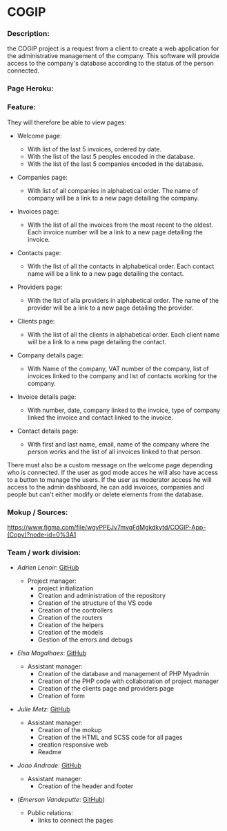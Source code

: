 # COGIP

### Description:

the COGIP project is a request from a client to create a web application for the administrative management of the company. This software will provide access to the company's database according to the status of the person connected. 

### Page Heroku:





### Feature:

They will therefore be able to view pages:

 * Welcome page: 
      * With list of the last 5 invoices, ordered by date.
      * With the list of the last 5 peoples encoded in the database.
      * With the list of the last 5 companies encoded in the database.
 * Companies page:
      * With list of all companies in alphabetical order. The name of company will be a link to a new page detailing the company.
 * Invoices page:
      * With the list of all the invoices from the most recent to the oldest. Each invoice number will be a link to a new page detailing the invoice.

 * Contacts page:
      * With the list of all the contacts in alphabetical order. Each contact name will be a link to a new page detailing the contact.
 * Providers page: 
      * With the list of alla providers in alphabetical order. The name of the provider will be a link to a new page detailing the provider.

 * Clients page:
      * With the list of all the clients in alphabetical order. Each client name will be a link to a new page detailing the contact.

 * Company details page:
      * With Name of the company, VAT number of the company, list of invoices linked to the company and list of contacts working for the company.
 * Invoice details page:
      * With number, date, company linked to the invoice, type of company linked the invoice and contact linked to the invoice.

 * Contact details page:
      * With first and last name, email, name of the company where the person works and the list of all invoices linked to that person.

There must also be a custom message on the welcome page depending who is connected.
If the user as god mode acces he will also have access to a button to manage the users.
If the user as moderator access he will access to the admin dashboard, he can add invoices, companies and people but can't either modify or delete elements from the database.


### Mokup / Sources:

https://www.figma.com/file/wgyPPEJv7mvqFdMgkdkytd/COGIP-App-(Copy)?node-id=0%3A1

### Team / work division:

- _Adrien Lenoir_: [GitHub](https://github.com/AdrienLenoir)
    * Project manager: 
        - project initialization
        - Creation and administration of the repository
        - Creation of the structure of the VS code
        - Creation of the controllers
        - Creation of the routers
        - Creation of the helpers
        - Creation of the models
        - Gestion of the errors and debugs

- _Elsa Magalhaes_: [GitHub](https://github.com/Magael)
    * Assistant manager:
        - Creation of the database and management of PHP Myadmin
        - Creation of the PHP code with collaboration of project manager
        - Creation of the clients page and providers page
        - Creation of form
       
- _Julie Metz_: [GitHub](https://github.com/juju2307)
    * Assistant manager:
        - Creation of the mokup
        - Creation of the HTML and SCSS code for all pages
        - creation responsive web
        - Readme
       
- _Joao Andrade_: [GitHub](https://github.com/JPRA-Dev)
    * Assistant manager:
        - Creation of the header and footer
- (_Emerson Vandeputte_: [GitHub](https://github.com/hallomoto-beta))
   * Public relations:
        - links to connect the pages
        




